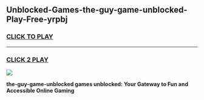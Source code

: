 
## Unblocked-Games-the-guy-game-unblocked-Play-Free-yrpbj
<h3>
<a href="https://premium76.site?title=the-guy-game-unblocked&ref=20A">CLICK TO PLAY</a></h3>
<hr>

<h3>
<a href="https://premium76.site?title=the-guy-game-unblocked&ref=20A">CLICK 2 PLAY</a>
  
</h3>

<a href="https://premium76.site?title=the-guy-game-unblocked&ref=20A"><img src="https://clearcache.store/games.png"></a>


**the-guy-game-unblocked games unblocked: Your Gateway to Fun and Accessible Online Gaming**
